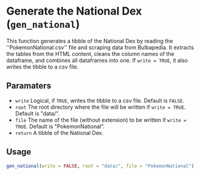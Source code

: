 # Generate the National Dex (`gen_national`)

This function generates a tibble of the National Dex by reading the ''PokemonNational.csv'' file and scraping data from Bulbapedia.
It extracts the tables from the HTML content, cleans the column names of the dataframe, and combines all dataframes into one.
If `write = TRUE`, it also writes the tibble to a csv file.

## Paramaters
 - `write` Logical, if `TRUE`, writes the tibble to a csv file. Default is `FALSE`.
 - `root` The root directory where the file will be written if `write = TRUE`. Default is "data/".
 - `file` The name of the file (without extension) to be written if `write = TRUE`. Default is "PokemonNational".
 - `return` A tibble of the National Dex.

## Usage
```r
gen_national(write = FALSE, root = "data/", file = "PokemonNational")
```